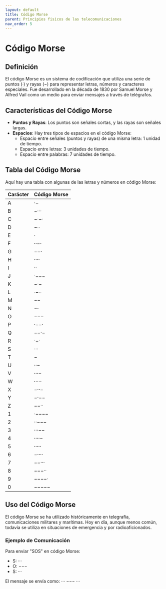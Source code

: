 ```yaml
---
layout: default
title: Código Morse
parent: Principios fisicos de las telecomunicaciones
nav_order: 5
---
```


# Código Morse

## Definición

El código Morse es un sistema de codificación que utiliza una serie de puntos (·) y rayas (−) para representar letras, números y caracteres especiales. Fue desarrollado en la década de 1830 por Samuel Morse y Alfred Vail como un medio para enviar mensajes a través de telégrafos.

## Características del Código Morse

- **Puntos y Rayas**: Los puntos son señales cortas, y las rayas son señales largas.
- **Espacios**: Hay tres tipos de espacios en el código Morse:
  - Espacio entre señales (puntos y rayas) de una misma letra: 1 unidad de tiempo.
  - Espacio entre letras: 3 unidades de tiempo.
  - Espacio entre palabras: 7 unidades de tiempo.

## Tabla del Código Morse

Aquí hay una tabla con algunas de las letras y números en código Morse:

| Carácter | Código Morse |
|----------|---------------|
| A        | ·−            |
| B        | −···          |
| C        | −·−·          |
| D        | −··           |
| E        | ·             |
| F        | ··−·          |
| G        | −−·           |
| H        | ····          |
| I        | ··            |
| J        | ·−−−          |
| K        | −·−           |
| L        | ·−··          |
| M        | −−            |
| N        | −·            |
| O        | −−−           |
| P        | ·−−·          |
| Q        | −−·−          |
| R        | ·−·           |
| S        | ···           |
| T        | −             |
| U        | ··−           |
| V        | ···−          |
| W        | ·−−           |
| X        | −··−          |
| Y        | −·−−          |
| Z        | −−··          |
| 1        | ·−−−−         |
| 2        | ··−−−         |
| 3        | ···−−         |
| 4        | ····−         |
| 5        | ·····         |
| 6        | −····         |
| 7        | −−···         |
| 8        | −−−··         |
| 9        | −−−−·         |
| 0        | −−−−−         |

## Uso del Código Morse

El código Morse se ha utilizado históricamente en telegrafía, comunicaciones militares y marítimas. Hoy en día, aunque menos común, todavía se utiliza en situaciones de emergencia y por radioaficionados.

### Ejemplo de Comunicación

Para enviar "SOS" en código Morse:

- S: ···
- O: −−−
- S: ···

El mensaje se envía como: ··· −−− ···
